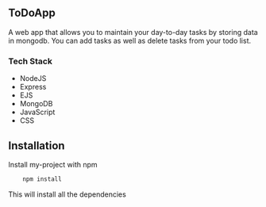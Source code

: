 ## ToDoApp

A web app that allows you to maintain your day-to-day tasks by storing data in mongodb. You can
add tasks as well as delete tasks from your todo list.


### Tech Stack

- NodeJS
- Express
- EJS
- MongoDB
- JavaScript
- CSS

## Installation

Install my-project with npm

```bash
    npm install
```
This will install all the dependencies
